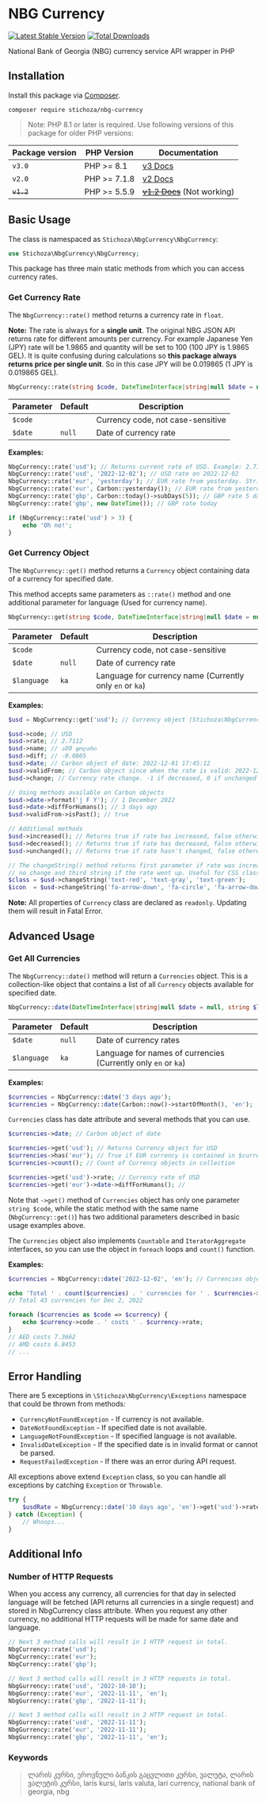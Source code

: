 # NBG Currency

[![Latest Stable Version](https://img.shields.io/packagist/v/Stichoza/nbg-currency.svg)](https://packagist.org/packages/stichoza/nbg-currency) [![Total Downloads](https://img.shields.io/packagist/dt/Stichoza/nbg-currency.svg)](https://packagist.org/packages/stichoza/nbg-currency)

National Bank of Georgia (NBG) currency service API wrapper in PHP

## Installation

Install this package via [Composer](https://getcomposer.org/).

```
composer require stichoza/nbg-currency
```
> Note: PHP 8.1 or later is required. Use following versions of this package for older PHP versions:

| Package version | PHP Version  | Documentation                                                                                 |
|-----------------|--------------|-----------------------------------------------------------------------------------------------|
| `v3.0`          | PHP >= 8.1   | [v3 Docs](#nbg-currency)                                                                      |
| `v2.0`          | PHP >= 7.1.8 | [v2 Docs](https://github.com/Stichoza/nbg-currency/tree/2.0#nbg-currency)                     |
| ~~`v1.2`~~      | PHP >= 5.5.9 | ~~[v1.2 Docs](https://github.com/Stichoza/nbg-currency/tree/1.2#nbg-currency)~~ (Not working) |

## Basic Usage

The class is namespaced as `Stichoza\NbgCurrency\NbgCurrency`:

```php
use Stichoza\NbgCurrency\NbgCurrency;
```

This package has three main static methods from which you can access currency rates.

### Get Currency Rate

The `NbgCurrency::rate()` method returns a currency rate in `float`.

**Note:** The rate is always for a **single unit**. The original NBG JSON API returns rate for different amounts per currency. For example Japanese Yen (JPY) rate will be 1.9865 and quantity will be set to 100 (100 JPY is 1.9865 GEL). It is quite confusing during calculations so **this package always returns price per single unit**. So in this case JPY will be 0.019865 (1 JPY is 0.019865 GEL).

```php
NbgCurrency::rate(string $code, DateTimeInterface|string|null $date = null): float
```

| Parameter | Default | Description                       |
|-----------|---------|-----------------------------------|
| `$code`   |         | Currency code, not case-sensitive |
| `$date`   | `null`  | Date of currency rate             |

**Examples:**

```php
NbgCurrency::rate('usd'); // Returns current rate of USD. Example: 2.7177
NbgCurrency::rate('usd', '2022-12-02'); // USD rate on 2022-12-02
NbgCurrency::rate('eur', 'yesterday'); // EUR rate from yesterday. Strings are parsed via Carbon::parse()
NbgCurrency::rate('eur', Carbon::yesterday()); // EUR rate from yesterday
NbgCurrency::rate('gbp', Carbon::today()->subDays(5)); // GBP rate 5 days ago
NbgCurrency::rate('gbp', new DateTime()); // GBP rate today

if (NbgCurrency::rate('usd') > 3) {
    echo 'Oh no!';
}
```

### Get Currency Object

The `NbgCurrency::get()` method returns a `Currency` object containing data of a currency for specified date.

This method accepts same parameters as `::rate()` method and one additional parameter for language (Used for currency name).

```php
NbgCurrency::get(string $code, DateTimeInterface|string|null $date = null, string $language = 'ka'): Currency
```

| Parameter   | Default | Description                                              |
|-------------|---------|----------------------------------------------------------|
| `$code`     |         | Currency code, not case-sensitive                        |
| `$date`     | `null`  | Date of currency rate                                    |
| `$language` | `ka`    | Language for currency name (Currently only `en` or `ka`) |

**Examples:**

```php
$usd = NbgCurrency::get('usd'); // Currency object (Stichoza\NbgCurrency\Data\Currency)

$usd->code; // USD
$usd->rate; // 2.7112
$usd->name; // აშშ დოლარი
$usd->diff; // -0.0065
$usd->date; // Carbon object of date: 2022-12-01 17:45:12
$usd->validFrom; // Carbon object since when the rate is valid: 2022-12-02 00:00:00
$usd->change; // Currency rate change. -1 if decreased, 0 if unchanged and 1 if increased.

// Using methods available on Carbon objects
$usd->date->format('j F Y'); // 1 December 2022
$usd->date->diffForHumans(); // 3 days ago
$usd->validFrom->isPast(); // true

// Additional methods
$usd->increased(); // Returns true if rate has increased, false otherwise.
$usd->decreased(); // Returns true if rate has decreased, false otherwise.
$usd->unchanged(); // Returns true if rate hasn't changed, false otherwise.

// The changeString() method returns first parameter if rate was increased, second string if there was
// no change and third string if the rate went up. Useful for CSS classes, font icons, etc.
$class = $usd->changeString('text-red', 'text-gray', 'text-green');
$icon  = $usd->changeString('fa-arrow-down', 'fa-circle', 'fa-arrow-down');
```

**Note:** All properties of `Currency` class are declared as `readonly`. Updating them will result in Fatal Error.

## Advanced Usage

### Get All Currencies

The `NbgCurrency::date()` method will return a `Currencies` object. This is a collection-like object that contains a list of all `Currency` objects available for specified date.

```php
NbgCurrency::date(DateTimeInterface|string|null $date = null, string $language = 'ka'): Currencies
```

| Parameter   | Default | Description                                                    |
|-------------|---------|----------------------------------------------------------------|
| `$date`     | `null`  | Date of currency rates                                         |
| `$language` | `ka`    | Language for names of currencies (Currently only `en` or `ka`) |

**Examples:**

```php
$currencies = NbgCurrency::date('3 days ago');
$currencies = NbgCurrency::date(Carbon::now()->startOfMonth(), 'en');
```

`Currencies` class has date attribute and several methods that you can use.

```php
$currencies->date; // Carbon object of date

$currencies->get('usd'); // Returns Currency object for USD
$currencies->has('eur'); // True if EUR currency is contained in $currencies collection
$currencies->count(); // Count of Currency objects in collection

$currencies->get('usd')->rate; // Currency rate of USD
$currencies->get('eur')->date->diffForHumans(); // 
```

Note that `->get()` method of `Currencies` object has only one parameter `string $code`, while the static method with the same name (`NbgCurrency::get()`) has two additional parameters described in basic usage examples above.

The `Currencies` object also implements `Countable` and `IteratorAggregate` interfaces, so you can use the object in `foreach` loops and `count()` function.

**Examples:**

```php
$currencies = NbgCurrency::date('2022-12-02', 'en'); // Currencies object (\Stichoza\NbgCurrency\Data\Currencies) 

echo 'Total ' . count($currencies) . ' currencies for ' . $currencies->date->toFormattedDateString();
// Total 43 currencies for Dec 2, 2022

foreach ($currencies as $code => $currency) {
    echo $currency->code . ' costs ' . $currency->rate;
}
// AED costs 7.3662
// AMD costs 6.8453
// ...
```

## Error Handling

There are 5 exceptions in `\Stichoza\NbgCurrency\Exceptions` namespace that could be thrown from methods:

 - `CurrencyNotFoundException` - If currency is not available.
 - `DateNotFoundException` - If specified date is not available.
 - `LanguageNotFoundException` - If specified language is not available.
 - `InvalidDateException` - If the specified date is in invalid format or cannot be parsed.
 - `RequestFailedException` - If there was an error during API request.

All exceptions above extend `Exception` class, so you can handle all exceptions by catching `Exception` or `Throwable`.

```php
try {
    $usdRate = NbgCurrency::date('10 days ago', 'en')->get('usd')->rate;
} catch (Exception) {
    // Whoops...
}
```

## Additional Info

### Number of HTTP Requests
When you access any currency, all currencies for that day in selected language will be fetched (API returns all currencies in a single request) and stored in NbgCurrency class attribute. When you request any other currency, no additional HTTP requests will be made for same date and language.

```php
// Next 3 method calls will result in 1 HTTP request in total.
NbgCurrency::rate('usd');
NbgCurrency::rate('eur');
NbgCurrency::rate('gbp');

// Next 3 method calls will result in 3 HTTP requests in total.
NbgGurrency::rate('usd', '2022-10-10');
NbgGurrency::rate('eur', '2022-11-11', 'en');
NbgGurrency::rate('gbp', '2022-11-11');

// Next 3 method calls will result in 2 HTTP request in total.
NbgGurrency::rate('usd', '2022-11-11');
NbgGurrency::rate('eur', '2022-11-11');
NbgGurrency::rate('gbp', '2022-11-11', 'en');
```

### Keywords

> ლარის კურსი, ეროვნული ბანკის გაცვლითი კურსი, ვალუტა, ლარის ვალუტის კურსი, laris kursi, laris valuta, lari currency, national bank of georgia, nbg
